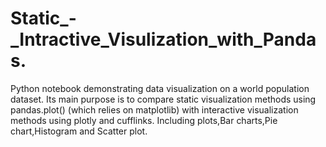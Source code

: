 # Static_-_Intractive_Visulization_with_Pandas.
Python notebook demonstrating data visualization on a world population dataset. Its main purpose is to compare static visualization methods using pandas.plot() (which relies on matplotlib) with interactive visualization methods using plotly and cufflinks. Including  plots,Bar charts,Pie chart,Histogram and Scatter plot.
